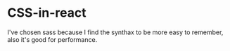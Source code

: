 # CSS-in-react
I've chosen sass because I find the synthax to be more easy to remember, also it's good for performance.
